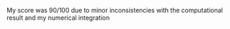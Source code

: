 My score was 90/100 due to minor inconsistencies with the computational result and my numerical integration
